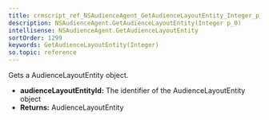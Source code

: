 ```yaml
---
title: crmscript_ref_NSAudienceAgent_GetAudienceLayoutEntity_Integer_p_0
description: NSAudienceAgent.GetAudienceLayoutEntity(Integer p_0)
intellisense: NSAudienceAgent.GetAudienceLayoutEntity
sortOrder: 1299
keywords: GetAudienceLayoutEntity(Integer)
so.topic: reference
---
```



Gets a AudienceLayoutEntity object.



* **audienceLayoutEntityId:** The identifier of the AudienceLayoutEntity object
* **Returns:** AudienceLayoutEntity


